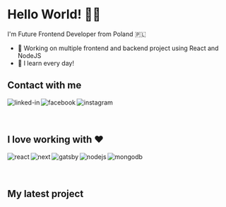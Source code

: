 # Hello World! 🙋‍♂️

I'm Future Frontend Developer from Poland 🇵🇱

- 🔭 Working on multiple frontend and backend project using React and NodeJS
- 🌱 I learn every day!

## Contact with me 

[<img align="left" alt="linked-in" src="https://img.shields.io/badge/linkedin-%230077B5.svg?&style=for-the-badge&logo=linkedin&logoColor=white" />](https://www.linkedin.com/in/armin-hupka-8227b4189/)
[<img align="left" alt="facebook" src="https://img.shields.io/badge/facebook-%231877F2.svg?&style=for-the-badge&logo=facebook&logoColor=white" />](https://www.facebook.com/arminhupka/)
[<img align="left" alt="instagram" src="https://img.shields.io/badge/instagram-%231DA1F2.svg?&style=for-the-badge&logo=instagram&logoColor=white" />](https://instagram.com/juicyhitmaker)
</br>
</br>
</br>

## I love working with ♥️

<img align="left" alt="react" src="https://img.shields.io/badge/react%20-%2320232a.svg?&style=for-the-badge&logo=react&logoColor=%2361DAFB" />
<img align="left" alt="next" src="https://img.shields.io/badge/next.js%20-%23000000.svg?&style=for-the-badge&logo=next.js&logoColor=white" />
<img align="left" alt="gatsby" src="https://img.shields.io/badge/gatsby%20-%237026BA.svg?&style=for-the-badge&logo=gatsby&logoColor=white" />
<img align="left" alt="nodejs" src="https://img.shields.io/badge/node.js%20-%2343853D.svg?&style=for-the-badge&logo=node.js&logoColor=white" />
<img align="left" alt="mongodb" src="https://img.shields.io/badge/mongodb%20-%2313AA51.svg?&style=for-the-badge&logo=node.js&logoColor=white" />
</br>
</br>
</br>

## My latest project
